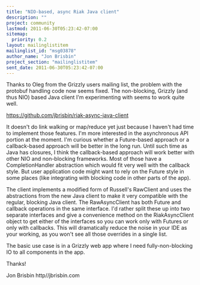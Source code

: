 ```yaml
---
title: "NIO-based, async Riak Java client"
description: ""
project: community
lastmod: 2011-06-30T05:23:42-07:00
sitemap:
  priority: 0.2
layout: mailinglistitem
mailinglist_id: "msg03878"
author_name: "Jon Brisbin"
project_section: "mailinglistitem"
sent_date: 2011-06-30T05:23:42-07:00
---
```



Thanks to Oleg from the Grizzly users mailing list, the problem with the 
protobuf handling code now seems fixed. The non-blocking, Grizzly (and thus 
NIO) based Java client I'm experimenting with seems to work quite well. 

https://github.com/jbrisbin/riak-async-java-client 

It doesn't do link walking or map/reduce yet just because I haven't had time to 
implement those features. I'm more interested in the asynchronous API portion 
at the moment. I'm curious whether a Future-based approach or a callback-based 
approach will be better in the long run. Until such time as Java has closures, 
I think the callback-based approach will work better with other NIO and 
non-blocking frameworks. Most of those have a CompletionHandler abstraction 
which would fit very well with the callback style. But user application code 
might want to rely on the Future style in some places (like integrating with 
blocking code in other parts of the app). 

The client implements a modified form of Russell's RawClient and uses the 
abstractions from the new Java client to make it very compatible with the 
regular, blocking Java client. The RawAsyncClient has both Future and callback 
operations in the same interface. I'd rather split these up into two separate 
interfaces and give a convenience method on the RiakAsyncClient object to get 
either of the interfaces so you can work only with Futures or only with 
callbacks. This will dramatically reduce the noise in your IDE as your working, 
as you won't see all those overrides in a single list. 

The basic use case is in a Grizzly web app where I need fully-non-blocking IO 
to all components in the app. 

Thanks! 

Jon Brisbin 
http//jbrisbin.com 
